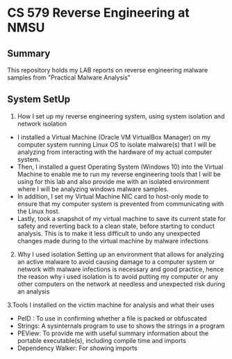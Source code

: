 # CS 579 Reverse Engineering at NMSU

## Summary
This repository holds my LAB reports on reverse engineering malware samples from "Practical Malware Analysis"

## System SetUp
1. How I set up my reverse engineering system, using system isolation and network isolation
- I installed a Virtual Machine (Oracle VM VirtualBox Manager) on my computer system running Linux OS to isolate malware(s) that I will be analyzing from interacting with the hardware of my actual computer system.
- Then, I installed a guest Operating System (Windows 10) into the Virtual Machine to enable me to run my reverse engineering tools that I will be using for this lab and also provide me with an isolated environment where I will be analyzing windows malware samples. 
- In addition, I set my Virtual Machine NIC card to host-only mode to ensure that my computer system is prevented from communicating with the Linux host.
- Lastly, took a snapshot of my virtual machine to save its current state for safety and reverting back to a clean state, before starting to conduct analysis. This is to make it less difficult to undo any unexpected changes made during to the virtual machine by malware infections 

2. Why I used isolation
Setting up an environment that allows for analyzing an active malware to avoid causing damage to a computer system or network with malware infections is necessary and 
good practice, hence the reason why i used isolation is to avoid putting my computer or any other computers on the network at needless and unexpected risk during an analysis

3.Tools I installed on the victim machine for analysis and what their uses
- PeID : To use in confirming whether a file is packed or obfuscated
- Strings: A sysinternals program to use to shows the strings in a program
- PEView: To provide me with useful summary information about the portable executable(s), including compile time and imports
- Dependency Walker: For showing imports
